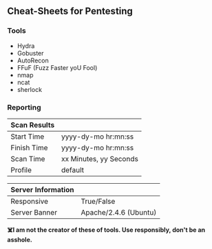## Cheat-Sheets for Pentesting

### Tools


- Hydra
- Gobuster
- AutoRecon
- FFuF (Fuzz Faster yoU Fool)
- nmap
- ncat
- sherlock

### Reporting


| Scan Results |                                        |
|-------------|-----------------------------------------|
| Start Time  | yyyy-dy-mo hr:mn:ss                     |
| Finish Time | yyyy-dy-mo hr:mn:ss                     |  
| Scan Time   | xx Minutes, yy Seconds                  |
| Profile     | default                                 |


| Server Information |                                  |
|------------|------------------------------------------|
| Responsive | True/False                               |
|Server Banner | Apache/2.4.6 (Ubuntu) 




**:skull_and_crossbones:I am not the creator of these of tools. Use responsibly, don't be an asshole.**
